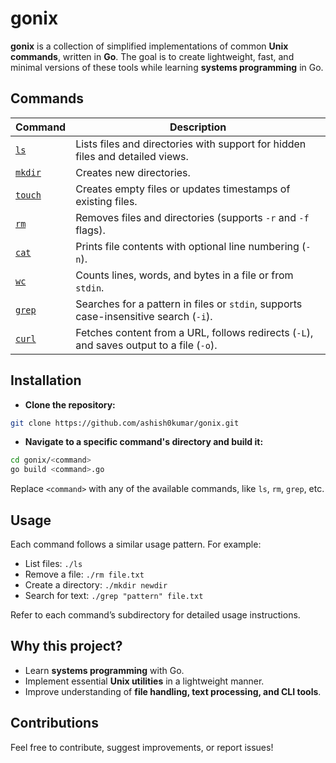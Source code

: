 # gonix

**gonix** is a collection of simplified implementations of common **Unix
commands**, written in **Go**. The goal is to create lightweight, fast, and
minimal versions of these tools while learning **systems programming** in Go.

## Commands

| **Command**       | **Description**                                                                          |
| ----------------- | ---------------------------------------------------------------------------------------- |
| [`ls`](/ls)       | Lists files and directories with support for hidden files and detailed views.            |
| [`mkdir`](/mkdir) | Creates new directories.                                                                 |
| [`touch`](/touch) | Creates empty files or updates timestamps of existing files.                             |
| [`rm`](/rm)       | Removes files and directories (supports `-r` and `-f` flags).                            |
| [`cat`](/cat)     | Prints file contents with optional line numbering (`-n`).                                |
| [`wc`](/wc)       | Counts lines, words, and bytes in a file or from `stdin`.                                |
| [`grep`](/grep)   | Searches for a pattern in files or `stdin`, supports case-insensitive search (`-i`).     |
| [`curl`](/curl)   | Fetches content from a URL, follows redirects (`-L`), and saves output to a file (`-o`). |

## Installation

- **Clone the repository:**

```bash
git clone https://github.com/ashish0kumar/gonix.git
```

- **Navigate to a specific command's directory and build it:**

```bash
cd gonix/<command> 
go build <command>.go
```

Replace `<command>` with any of the available commands, like `ls`, `rm`, `grep`,
etc.

## Usage

Each command follows a similar usage pattern. For example:

- List files: `./ls`
- Remove a file: `./rm file.txt`
- Create a directory: `./mkdir newdir`
- Search for text: `./grep "pattern" file.txt`

Refer to each command’s subdirectory for detailed usage instructions.

## Why this project?

- Learn **systems programming** with Go.
- Implement essential **Unix utilities** in a lightweight manner.
- Improve understanding of **file handling, text processing, and CLI tools**.

## Contributions

Feel free to contribute, suggest improvements, or report issues!
